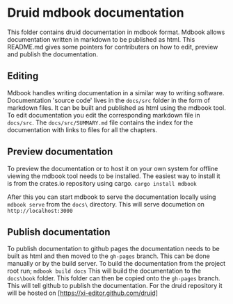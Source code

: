 # Druid mdbook documentation
This folder contains druid documentation in mdbook format. Mdbook allows documentation written in 
markdown to be published as html. This README.md gives some pointers for contributers on how to 
edit, preview and publish the documentation.

## Editing
Mdbook handles writing documentation in a similar way to writing software. Documentation 'source 
code' lives in the `docs/src` folder in the form of markdown files. It can be built and published 
as html using the mdbook tool.
To edit documentation you edit the corresponding markdown file in `docs/src`. The
`docs/src/SUMMARY.md` file contains the index for the documentation with links to files for all the
chapters.

## Preview documentation
To preview the documentation or to host it on your own system for offline viewing the mdbook tool
needs to be installed. The easiest way to install it is from the crates.io repository using cargo.
`cargo install mdbook`

After this you can start mdbook to serve the documentation locally using
`mdbook serve` from the `docs\` directory. This will serve documetion on `http://localhost:3000`

## Publish documentation
To publish documentation to github pages the documentation needs to be built as html and then moved
to the `gh-pages` branch. This can be done manually or by the build server.
To build the documentation from the project root run;
`mdbook build docs`
This will build the documentation to the `docs\book` folder. This folder can then be copied onto the
`gh-pages` branch. This will tell github to publish the documentation. For the druid repository it
will be hosted on [https://xi-editor.github.com/druid]
